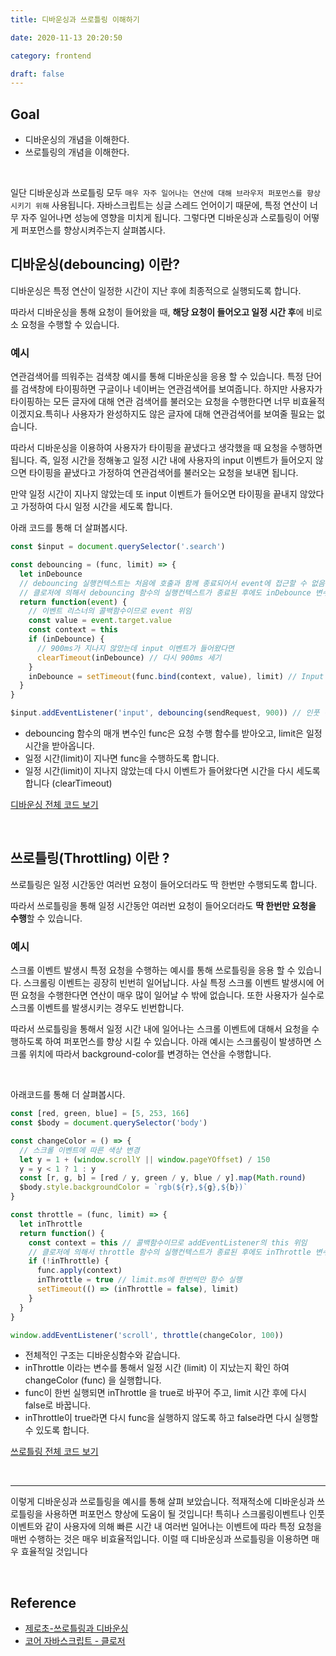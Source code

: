 ```yaml
---
title: 디바운싱과 쓰로틀링 이해하기

date: 2020-11-13 20:20:50

category: frontend

draft: false
---
```


## Goal

- 디바운싱의 개념을 이해한다.
- 쓰로틀링의 개념을 이해한다.

<br/>

일단 디바운싱과 쓰로틀링 모두 `매우 자주 일어나는 연산에 대해 브라우저 퍼포먼스를 향상 시키기 위해` 사용됩니다. 자바스크립트는 싱글 스레드 언어이기 때문에, 특정 연산이 너무 자주 일어나면 성능에 영향을 미치게 됩니다. 그렇다면 디바운싱과 스로틀링이 어떻게 퍼포먼스를 향상시켜주는지 살펴봅시다.
<br/>

## 디바운싱(debouncing) 이란?

디바운싱은 특정 연산이 일정한 시간이 지난 후에 최종적으로 실행되도록 합니다. <br/>

따라서 디바운싱을 통해 요청이 들어왔을 때, **해당 요청이 들어오고 일정 시간 후**에 비로소 요청을 수행할 수 있습니다. <br/>

### 예시

연관검색어를 띄워주는 검색창 예시를 통해 디바운싱을 응용 할 수 있습니다. 특정 단어를 검색창에 타이핑하면 구글이나 네이버는 연관검색어를 보여줍니다. 하지만 사용자가 타이핑하는 모든 글자에 대해 연관 검색어를 불러오는 요청을 수행한다면 너무 비효율적이겠지요.특히나 사용자가 완성하지도 않은 글자에 대해 연관검색어를 보여줄 필요는 없습니다. <br/>

따라서 디바운싱을 이용하여 사용자가 타이핑을 끝냈다고 생각했을 때 요청을 수행하면 됩니다. 즉, 일정 시간을 정해놓고 일정 시간 내에 사용자의 input 이벤트가 들어오지 않으면 타이핑을 끝냈다고 가정하여 연관검색어를 불러오는 요청을 보내면 됩니다. <br/>

만약 일정 시간이 지나지 않았는데 또 input 이벤트가 들어오면 타이핑을 끝내지 않았다고 가정하여 다시 일정 시간을 세도록 합니다. <br/>

아래 코드를 통해 더 살펴봅시다. <br/>

```javascript
const $input = document.querySelector('.search')

const debouncing = (func, limit) => {
  let inDebounce
  // debouncing 실행컨텍스트는 처음에 호출과 함께 종료되어서 event에 접근할 수 없음
  // 클로저에 의해서 debouncing 함수의 실행컨텍스트가 종료된 후에도 inDebounce 변수에 계속 접근 가능
  return function(event) {
    // 이벤트 리스너의 콜백함수이므로 event 위임
    const value = event.target.value
    const context = this
    if (inDebounce) {
      // 900ms가 지나지 않았는데 input 이벤트가 들어왔다면
      clearTimeout(inDebounce) // 다시 900ms 세기
    }
    inDebounce = setTimeout(func.bind(context, value), limit) // Input 이벤트 발생후 최소 900ms 이후에 ajax 요청 보내기
  }
}

$input.addEventListener('input', debouncing(sendRequest, 900)) // 인풋 이벤트 리스너를 등록한다.
```

- debouncing 함수의 매개 변수인 func은 요청 수행 함수를 받아오고, limit은 일정 시간을 받아옵니다.
- 일정 시간(limit)이 지나면 func을 수행하도록 합니다.
- 일정 시간(limit)이 지나지 않았는데 다시 이벤트가 들어왔다면 시간을 다시 세도록 합니다 (clearTimeout)

[디바운싱 전체 코드 보기](https://github.com/moonheekim0118/debouncing_example)

<br/>

## 쓰로틀링(Throttling) 이란 ?

쓰로틀링은 일정 시간동안 여러번 요청이 들어오더라도 딱 한번만 수행되도록 합니다. <br/>

따라서 쓰로틀링을 통해 일정 시간동안 여러번 요청이 들어오더라도 **딱 한번만 요청을 수행**할 수 있습니다. <br/>

### 예시

스크롤 이벤트 발생시 특정 요청을 수행하는 예시를 통해 쓰로틀링을 응용 할 수 있습니다. 스크롤링 이벤트는 굉장히 빈번히 일어납니다. 사실 특정 스크롤 이벤트 발생시에 어떤 요청을 수행한다면 연산이 매우 많이 일어날 수 밖에 없습니다. 또한 사용자가 실수로 스크롤 이벤트를 발생시키는 경우도 빈번합니다. <br/>

따라서 쓰로틀링을 통해서 일정 시간 내에 일어나는 스크롤 이벤트에 대해서 요청을 수행하도록 하여 퍼포먼스를 향상 시킬 수 있습니다. 아래 예시는 스크롤링이 발생하면 스크롤 위치에 따라서 background-color를 변경하는 연산을 수행합니다.

<br/>

아래코드를 통해 더 살펴봅시다. <br/>

```javascript
const [red, green, blue] = [5, 253, 166]
const $body = document.querySelector('body')

const changeColor = () => {
  // 스크롤 이벤트에 따른 색상 변경
  let y = 1 + (window.scrollY || window.pageYOffset) / 150
  y = y < 1 ? 1 : y
  const [r, g, b] = [red / y, green / y, blue / y].map(Math.round)
  $body.style.backgroundColor = `rgb(${r},${g},${b})`
}

const throttle = (func, limit) => {
  let inThrottle
  return function() {
    const context = this // 콜백함수이므로 addEventListener의 this 위임
    // 클로저에 의해서 throttle 함수의 실행컨텍스트가 종료된 후에도 inThrottle 변수에 계속 접근 가능
    if (!inThrottle) {
      func.apply(context)
      inThrottle = true // limit.ms에 한번씩만 함수 실행
      setTimeout(() => (inThrottle = false), limit)
    }
  }
}

window.addEventListener('scroll', throttle(changeColor, 100))
```

- 전체적인 구조는 디바운싱함수와 같습니다.
- inThrottle 이라는 변수를 통해서 일정 시간 (limit) 이 지났는지 확인 하여 changeColor (func) 을 실행합니다.
- func이 한번 실행되면 inThrottle 을 true로 바꾸어 주고, limit 시간 후에 다시 false로 바꿉니다.
- inThrottle이 true라면 다시 func을 실행하지 않도록 하고 false라면 다시 실행할 수 있도록 합니다.

[쓰로틀링 전체 코드 보기](https://github.com/moonheekim0118/throttling_example)

<br>

---

이렇게 디바운싱과 쓰로틀링을 예시를 통해 살펴 보았습니다. 적재적소에 디바운싱과 쓰로틀링을 사용하면 퍼포먼스 향상에 도움이 될 것입니다! 특히나 스크롤링이벤트나 인풋 이벤트와 같이 사용자에 의해 빠른 시간 내 여러번 일어나는 이벤트에 따라 특정 요청을 매번 수행하는 것은 매우 비효율적입니다. 이럴 때 디바운싱과 쓰로틀링을 이용하면 매우 효율적일 것입니다

<br/>

## Reference

- [제로초-쓰로틀링과 디바운싱](https://www.zerocho.com/category/JavaScript/post/59a8e9cb15ac0000182794fa)
- [코어 자바스크립트 - 클로저](http://www.yes24.com/Product/Goods/78586788)
